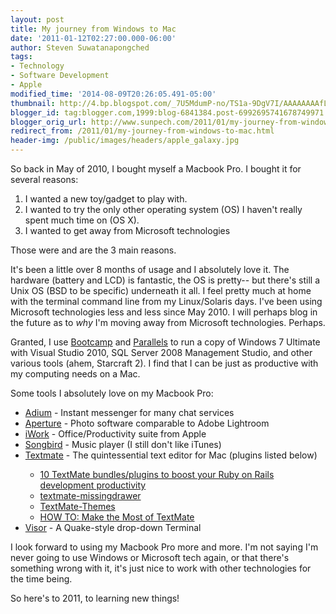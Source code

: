 ```yaml
---
layout: post
title: My journey from Windows to Mac
date: '2011-01-12T02:27:00.000-06:00'
author: Steven Suwatanapongched
tags:
- Technology
- Software Development
- Apple
modified_time: '2014-08-09T20:26:05.491-05:00'
thumbnail: http://4.bp.blogspot.com/_7U5MdumP-no/TS1a-9DgV7I/AAAAAAAAfLg/B20G9RlSsFs/s600/IMG_2979.jpg
blogger_id: tag:blogger.com,1999:blog-6841384.post-6992695741678749971
blogger_orig_url: http://www.sunpech.com/2011/01/my-journey-from-windows-to-mac.html
redirect_from: /2011/01/my-journey-from-windows-to-mac.html
header-img: /public/images/headers/apple_galaxy.jpg
---
```


So back in May of 2010, I bought myself a Macbook Pro.  I bought it for several reasons:

<ol>
  <li>I wanted a new toy/gadget to play with.</li>
  <li>I wanted to try the only other operating system (OS) I haven't really spent much time on (OS X).</li>
  <li>I wanted to get away from Microsoft technologies</li>
</ol>

Those were and are the 3 main reasons.

It's been a little over 8 months of usage and I absolutely love it.  The hardware (battery and LCD) is fantastic, the OS is pretty-- but there's still a Unix OS (BSD to be specific) underneath it all.  I feel pretty much at home with the terminal command line from my Linux/Solaris days.  I've been using Microsoft technologies less and less since May 2010.  I will perhaps blog in the future as to <i>why</i> I'm moving away from Microsoft technologies.  Perhaps.

Granted, I use <a href="http://en.wikipedia.org/wiki/Boot_Camp_(software)">Bootcamp</a> and <a href="http://www.parallels.com/">Parallels</a> to run a copy of Windows 7 Ultimate with Visual Studio 2010, SQL Server 2008 Management Studio, and other various tools (ahem, Starcraft 2).  I find that I can be just as productive with my computing needs on a Mac.

Some tools I absolutely love on my Macbook Pro:

<ul>
  <li><a href="http://adium.im/">Adium</a> - Instant messenger for many chat services</li>
  <li><a href="http://www.apple.com/aperture/">Aperture</a> - Photo software comparable to Adobe Lightroom</li>
  <li><a href="http://www.apple.com/iwork/">iWork</a> - Office/Productivity suite from Apple</li>
  <li><a href="http://getsongbird.com/">Songbird</a> - Music player (I still don't like iTunes)</li>
  <li><a href="http://macromates.com/">Textmate</a> - The quintessential text editor for Mac (plugins listed below)</li>
  <ul>
    <li><a href="http://adventuresincoding.com/2010/05/10-textmate-bundlesplugins-to-boost-your-ruby-on-rails-development-productivity">10 TextMate bundles/plugins to boost your Ruby on Rails development productivity</a></li>
    <li><a href="https://github.com/jezdez/textmate-missingdrawer">textmate-missingdrawer</a></li>
    <li><a href="https://github.com/filmgirl/TextMate-Themes">TextMate-Themes</a></li>
    <li><a href="http://mashable.com/2010/12/23/textmate-guide/?utm_source=feedburner&amp;utm_medium=feed&amp;utm_campaign=Feed:+Mashable+(Mashable)">HOW TO: Make the Most of TextMate</a></li>
  </ul>
  <li><a href="http://visor.binaryage.com/">Visor</a> - A Quake-style drop-down Terminal</li>
</ul>

I look forward to using my Macbook Pro more and more.  I'm not saying I'm never going to use Windows or Microsoft tech again, or that there's something wrong with it, it's just nice to work with other technologies for the time being.

So here's to 2011, to learning new things!

<img   border="0" src="http://4.bp.blogspot.com/_7U5MdumP-no/TS1a-9DgV7I/AAAAAAAAfLg/B20G9RlSsFs/s400/IMG_2979.jpg" alt="" />
